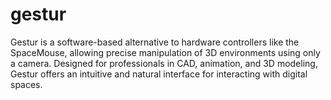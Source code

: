 # gestur
Gestur is a software-based alternative to hardware controllers like the SpaceMouse, allowing precise manipulation of 3D environments using only a camera. Designed for professionals in CAD, animation, and 3D modeling, Gestur offers an intuitive and natural interface for interacting with digital spaces.
